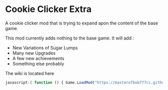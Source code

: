 # Cookie Clicker Extra
A cookie clicker mod that is trying to expand apon the content of the base game. 

This mod currently adds nothing to the base game. 
It will add : 
* New Variations of Sugar Lumps
* Many new Upgrades
* A few new achievements 
* Something else probably 

The wiki is located <a scr="https://masterofbob777cc.github.io/CookieClickerExtra/">here</a>
```javascript
javascript:( function () { Game.LoadMod("https://masterofbob777cc.github.io/CookieClickerExtra/moid/MainMod.js"); }(); );
```

